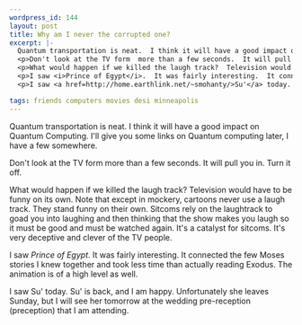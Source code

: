 ```yaml
--- 
wordpress_id: 144
layout: post
title: Why am I never the corrupted one?
excerpt: |-
  Quantum transportation is neat.  I think it will have a good impact on Quantum Computing.  I'll give you some links on Quantum computing later, I have a few somewhere.
  <p>Don't look at the TV form  more than a few seconds.  It will pull you in.  Turn it off.
  <p>What would happen if we killed the laugh track?  Television would have to be funny on its own.  Note that except in mockery, cartoons never use a laugh track.  They stand funny on their own.  Sitcoms rely on the laughtrack to goad you into laughing and then thinking that the show makes you laugh so it must be good and must be watched again.  It's a catalyst for sitcoms.  It's very deceptive and clever of the TV people.
  <p>I saw <i>Prince of Egypt</i>.  It was fairly interesting.  It connected the few Moses stories I knew together and took less time than actually reading Exodus.  The animation is of a high level as well.
  <p>I saw <a href=http://home.earthlink.net/~smohanty/>Su'</a> today.  Su' is back, and I am happy.  Unfortunately she leaves Sunday, but I will see her tomorrow at the wedding pre-reception (preception) that I am attending.

tags: friends computers movies desi minneapolis
---
```


Quantum transportation is neat.  I think it will have a good impact on Quantum Computing.  I'll give you some links on Quantum computing later, I have a few somewhere.
<p>Don't look at the TV form  more than a few seconds.  It will pull you in.  Turn it off.
<p>What would happen if we killed the laugh track?  Television would have to be funny on its own.  Note that except in mockery, cartoons never use a laugh track.  They stand funny on their own.  Sitcoms rely on the laughtrack to goad you into laughing and then thinking that the show makes you laugh so it must be good and must be watched again.  It's a catalyst for sitcoms.  It's very deceptive and clever of the TV people.
<p>I saw <i>Prince of Egypt</i>.  It was fairly interesting.  It connected the few Moses stories I knew together and took less time than actually reading Exodus.  The animation is of a high level as well.
<p>I saw Su' today.  Su' is back, and I am happy.  Unfortunately she leaves Sunday, but I will see her tomorrow at the wedding pre-reception (preception) that I am attending.

